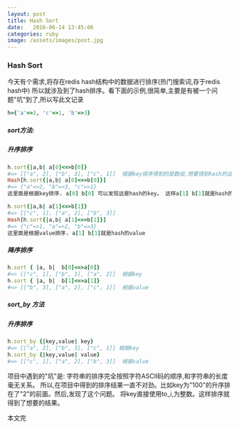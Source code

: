 ```yaml
---
layout: post
title: Hash Sort
date:   2016-06-14 13:45:06
categories: ruby
image: /assets/images/post.jpg
---
```


### Hash Sort

今天有个需求,将存在redis hash结构中的数据进行排序(热门搜索词,存于redis hash中)
所以就涉及到了hash排序。看下面的示例,很简单,主要是有被一个问题"坑"到了,所以写此文记录

```ruby
h={'a'=>2, 'c'=>1, 'b'=>3}
```
##### sort方法:

##### 升序排序

```ruby
h.sort{|a,b| a[0]<=>b[0]}
#=> [["a", 2], ["b", 3], ["c", 1]]  根据key排序得到的是数组,想要得到hash的话,下面这样做
Hash[h.sort{|a,b| a[0]<=>b[0]}]
#=> {"a"=>2, "b"=>3, "c"=>1}
这里面是根据key排序. a[0] b[0] 可以发现这是hash的key。 这样a[1] b[1]就是hash的value咯
```

```ruby
h.sort{|a,b| a[1]<=>b[1]}
#=> [["c", 1], ["a", 2], ["b", 3]]
Hash[h.sort{|a,b| a[1]<=>b[1]}]
#=> {"c"=>1, "a"=>2, "b"=>3}
这里面是根据value排序. a[1] b[1]就是hash的value
```

##### 降序排序

```ruby
h.sort { |a, b|  b[0]<=>a[0]}
#=> [["c", 1], ["b", 3], ["a", 2]]  根据key
h.sort { |a, b|  b[1]<=>a[1]}
#=> [["b", 3], ["a", 2], ["c", 1]]  根据value
```

##### sort_by 方法

##### 升序排序

```ruby
h.sort_by {|key,value| key}
#=> [["a", 2], ["b", 3], ["c", 1]] 根据key
h.sort_by {|key,value| value}
#=> [["c", 1], ["a", 2], ["b", 3]]  根据value
```

项目中遇到的"坑"是: 字符串的排序完全按照字符ASCII码的顺序,和字符串的长度毫无关系。
所以,在项目中得到的排序结果一直不对劲。比如key为"100"的升序排在了"2"的前面。然后,发现了这个问题。
将key直接使用to_i,为整数。这样排序就得到了想要的结果。

本文完


